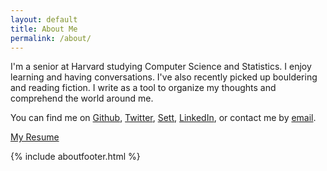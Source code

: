```yaml
---
layout: default
title: About Me
permalink: /about/
---
```


I'm a senior at Harvard studying Computer Science and Statistics. I enjoy learning and having conversations. I've also recently picked up bouldering and reading fiction. I write as a tool to organize my thoughts and comprehend the world around me. 

You can find me on
<a href="https://github.com/jiang-it">Github</a>,
<a href="https://twitter.com/jiang_it">Twitter</a>,
<a href="http://sett.com/astorytoexplore">Sett</a>,
<a href="https://www.linkedin.com/in/thomasrjiang">LinkedIn</a>, 
or contact me by <a href="mailto:thomas.r.jiang+website@gmail.com">email</a>.

<a href="{{ site.url }}/files/Resume.pdf">My Resume</a>

{% include aboutfooter.html %}
